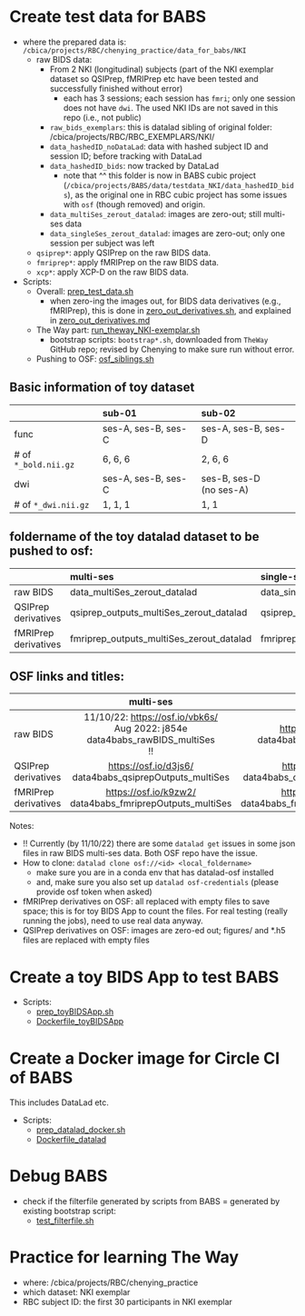 # Create test data for BABS
* where the prepared data is: `/cbica/projects/RBC/chenying_practice/data_for_babs/NKI`
    * raw BIDS data:
        * From 2 NKI (longitudinal) subjects (part of the NKI exemplar dataset so QSIPrep, fMRIPrep etc have been tested and successfully finished without error)
            * each has 3 sessions; each session has `fmri`; only one session does not have `dwi`. The used NKI IDs are not saved in this repo (i.e., not public)
        * `raw_bids_exemplars`: this is datalad sibling of original folder: /cbica/projects/RBC/RBC_EXEMPLARS/NKI/
        * `data_hashedID_noDataLad`: data with hashed subject ID and session ID; before tracking with DataLad
        * `data_hashedID_bids`: now tracked by DataLad
            * note that ^^ this folder is now in BABS cubic project (`/cbica/projects/BABS/data/testdata_NKI/data_hashedID_bids`), as the original one in RBC cubic project has some issues with `osf` (though removed) and origin.
        * `data_multiSes_zerout_datalad`: images are zero-out; still multi-ses data
        * `data_singleSes_zerout_datalad`: images are zero-out; only one session per subject was left
    * `qsiprep*`: apply QSIPrep on the raw BIDS data.
    * `fmriprep*`: apply fMRIPrep on the raw BIDS data.
    * `xcp*`: apply XCP-D on the raw BIDS data.
* Scripts:
    * Overall: [prep_test_data.sh](prep_test_data.sh)
        * when zero-ing the images out, for BIDS data derivatives (e.g., fMRIPrep), this is done in [zero_out_derivatives.sh](zero_out_derivatives.sh), and explained in [zero_out_derivatives.md](zero_out_derivatives.md)
    * The Way part: [run_theway_NKI-exemplar.sh](run_theway_NKI-exemplar.sh)
        * bootstrap scripts: `bootstrap*.sh`, downloaded from `TheWay` GitHub repo; revised by Chenying to make sure run without error.
    * Pushing to OSF: [osf_siblings.sh](osf_siblings.sh)

## Basic information of toy dataset
|             | sub-01 | sub-02     |
| :---        |    :----   |          :--- |
| func | ses-A, ses-B, ses-C | ses-A, ses-B, ses-D |
| # of `*_bold.nii.gz` | 6, 6, 6 | 2, 6, 6 |
| dwi | ses-A, ses-B, ses-C | ses-B, ses-D <br>(no ses-A)|
| # of `*_dwi.nii.gz` | 1, 1, 1 | 1, 1 |

## foldername of the toy datalad dataset to be pushed to osf:
|             | multi-ses | single-ses     |
| :---        |    :----   |          :--- |
| raw BIDS      | data_multiSes_zerout_datalad       |  data_singleSes_zerout_datalad  |
| QSIPrep derivatives   | qsiprep_outputs_multiSes_zerout_datalad       | qsiprep_outputs_singleSes_zerout_datalad      |
| fMRIPrep derivatives | fmriprep_outputs_multiSes_zerout_datalad | fmriprep_outputs_singleSes_zerout_datalad |

## OSF links and titles:
|             | multi-ses | single-ses     |
| :---        |    :----:   |          :---: |
| raw BIDS      | 11/10/22: https://osf.io/vbk6s/ <br> Aug 2022: j854e <br>data4babs_rawBIDS_multiSes <br> !!     | https://osf.io/zd9a6/<br>data4babs_rawBIDS_singleSes   |
| QSIPrep derivatives   | https://osf.io/d3js6/<br>data4babs_qsiprepOutputs_multiSes       | https://osf.io/8t9sf/<br>data4babs_qsiprepOutputs_singleSes      |
| fMRIPrep derivatives | https://osf.io/k9zw2/<br>data4babs_fmriprepOutputs_multiSes | https://osf.io/2jvub/<br>data4babs_fmriprepOutputs_singleSes |

Notes:
* !! Currently (by 11/10/22) there are some `datalad get` issues in some json files in raw BIDS multi-ses data. Both OSF repo have the issue.
* How to clone: `datalad clone osf://<id> <local_foldername>`
    * make sure you are in a conda env that has datalad-osf installed
    * and, make sure you also set up `datalad osf-credentials` (please provide osf token when asked)
* fMRIPrep derivatives on OSF: all replaced with empty files to save space; this is for toy BIDS App to count the files. For real testing (really running the jobs), need to use real data anyway.
* QSIPrep derivatives on OSF: images are zero-ed out; figures/ and *.h5 files are replaced with empty files


# Create a toy BIDS App to test BABS
* Scripts:
    * [prep_toyBIDSApp.sh](prep_toyBIDSApp.sh)
    * [Dockerfile_toyBIDSApp](Dockerfile_toyBIDSApp)

# Create a Docker image for Circle CI of BABS
This includes DataLad etc.

* Scripts:
    * [prep_datalad_docker.sh](prep_datalad_docker.sh)
    * [Dockerfile_datalad](Dockerfile_datalad)

# Debug BABS
* check if the filterfile generated by scripts from BABS = generated by existing bootstrap script:
    * [test_filterfile.sh](test_filterfile.sh)

# Practice for learning The Way

* where: /cbica/projects/RBC/chenying_practice
* which dataset: NKI exemplar
* RBC subject ID: the first 30 participants in NKI exemplar
